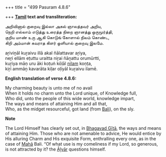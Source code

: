 +++
title = "499 Pasuram 4.8.6"

+++
**[Tamil](/definition/tamil#history "show Tamil definitions") text and transliteration:**

அறிவினால் குறைவு இல்லா அகல் ஞாலத்தவர் அறிய,  
நெறி எல்லாம் எடுத்து உரைத்த நிறை ஞானத்து ஒருமூர்த்தி,  
குறிய மாண் உரு ஆகி கொடுங் கோளால் நிலம் கொண்ட,  
கிறி அம்மான் கவராத கிளர் ஒளியால் குறைவு இலமே.

aṟiviṉāl kuṟaivu illā akal ñālattavar aṟiya,  
neṟi ellām eṭuttu uraitta niṟai ñāṉattu orumūrtti,  
kuṟiya māṇ uru āki koṭuṅ kōḷāl [nilam](/definition/nilam#history "show nilam definitions") koṇṭa,  
kiṟi ammāṉ kavarāta kiḷar oḷiyāl kuṟaivu ilamē.

**English translation of verse 4.8.6:**

My charming beauty is unto me of no avail  
When it holds no charm unto the Lord unique, of Knowledge full,  
Who did, unto the people of this wide world, knowledge impart,  
The ways and means of attaining Him and all that,  
Who, as the midget resourceful, got land (from [Bali](/definition/bali#vaishnavism "show Bali definitions")), on the sly.

**Note**

The Lord Himself has clearly set out, in [Bhagavad Gītā](/definition/bhagavad-gita#vaishnavism "show Bhagavad Gītā definitions"), the ways and means of attaining Him. Those who are not amenable to advice, He would entice by His alluring Charm and His exquisite Form, enthralling every one, as in the case of [Mahā](/definition/maha#history "show Mahā definitions") Bali. “Of what use is my comeliness if my Lord, so generous, is not attracted by it? the [Āḻvār](/definition/aḻvar#vaishnavism "show Āḻvār definitions") questions himself.


